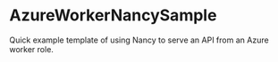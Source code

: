 AzureWorkerNancySample
======================

Quick example template of using Nancy to serve an API from an Azure worker role.
